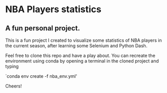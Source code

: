 # NBA Players statistics
## A fun personal project.

This is a fun project I created to visualize some statistics of NBA players in the current season, after learning some Selenium and Python Dash.

Feel free to clone this repo and have a play about. You can recreate the environment using conda by opening a terminal in the cloned project and typing

`conda env create -f nba_env.yml'

Cheers!